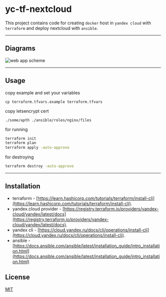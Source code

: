 # yc-tf-nextcloud

This project contains code for creating `docker` host in `yandex cloud` with `terraform` and deploy nextcloud with `ansible`. 

---

## Diagrams

![web app scheme](/diagrams/app.png)

---

## Usage

copy example and set your variables
```
cp terraform.tfvars.example terraform.tfvars
```

copy letsencrypt cert
```
./some/apth ./ansible/roles/nginx/files
```

for running 
```bash
terraform init
terraform plan
terraform apply -auto-approve
```

for destroying
```bash
terraform destroy -auto-approve
```

---
## Installation

* terraform - [https://learn.hashicorp.com/tutorials/terraform/install-cli](https://learn.hashicorp.com/tutorials/terraform/install-cli).
* yandex.cloud provider - [https://registry.terraform.io/providers/yandex-cloud/yandex/latest/docs](https://registry.terraform.io/providers/yandex-cloud/yandex/latest/docs).
* yandex cli - [https://cloud.yandex.ru/docs/cli/operations/install-cli](https://cloud.yandex.ru/docs/cli/operations/install-cli).
* ansible - [https://docs.ansible.com/ansible/latest/installation_guide/intro_installation.html](https://docs.ansible.com/ansible/latest/installation_guide/intro_installation.html)

## License
[MIT](https://choosealicense.com/licenses/mit/)